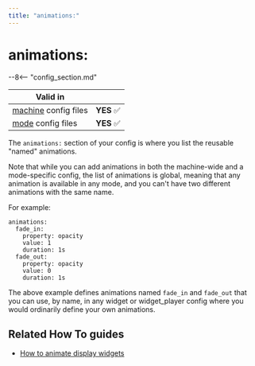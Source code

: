 ```yaml
---
title: "animations:"
---
```


# animations:


--8<-- "config_section.md"

| Valid in | |
|-----|:----:|
|[machine](instructions/machine_config.md) config files |**YES** :white_check_mark:|
|[mode](instructions/mode_config.md) config files|**YES** :white_check_mark:|

The `animations:` section of your config is where you list the reusable
"named" animations.

Note that while you can add animations in both the machine-wide and a
mode-specific config, the list of animations is global, meaning that any
animation is available in any mode, and you can't have two different
animations with the same name.

For example:

``` mpf-config
animations:
  fade_in:
    property: opacity
    value: 1
    duration: 1s
  fade_out:
    property: opacity
    value: 0
    duration: 1s
```

The above example defines animations named `fade_in` and `fade_out` that
you can use, by name, in any widget or widget_player config where you
would ordinarily define your own animations.

## Related How To guides

* [How to animate display widgets](../mc/widgets/animation.md)
